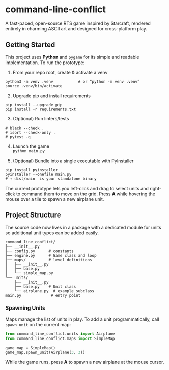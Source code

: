 # command-line-conflict

A fast-paced, open-source RTS game inspired by Starcraft, rendered entirely in charming ASCII art and designed for cross-platform play.

## Getting Started

This project uses **Python** and `pygame` for its simple and readable implementation. To run the prototype:

1) From your repo root, create & activate a venv  
```
python3 -m venv .venv           # or “python -m venv .venv”  
source .venv/bin/activate       
```

2) Upgrade pip and install requirements  
```
pip install --upgrade pip       
pip install -r requirements.txt  
```

3) (Optional) Run linters/tests  
```
# black --check .  
# isort --check-only .  
# pytest -q  
```

4) Launch the game  
`python main.py    `              

5) (Optional) Bundle into a single executable with PyInstaller  
```
pip install pyinstaller         
pyinstaller --onefile main.py    
# → dist/main  is your standalone binary  
```

The current prototype lets you left-click and drag to select units and right-click to command them to move on the grid. Press **A** while hovering the mouse over a tile to spawn a new airplane unit.

## Project Structure
The source code now lives in a package with a dedicated module for units so
additional unit types can be added easily.
```
command_line_conflict/
├── __init__.py
├── config.py      # constants
├── engine.py      # Game class and loop
├── maps/          # level definitions
│   ├── __init__.py
│   ├── base.py
│   └── simple_map.py
└── units/
    ├── __init__.py
    ├── base.py    # Unit class
    └── airplane.py  # example subclass
main.py             # entry point
```

### Spawning Units
Maps manage the list of units in play. To add a unit programmatically, call
`spawn_unit` on the current map:

```python
from command_line_conflict.units import Airplane
from command_line_conflict.maps import SimpleMap

game_map = SimpleMap()
game_map.spawn_unit(Airplane(3, 3))
```

While the game runs, press **A** to spawn a new airplane at the mouse cursor.
